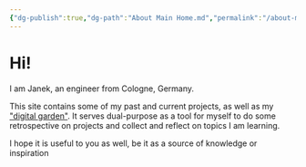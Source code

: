 ```yaml
---
{"dg-publish":true,"dg-path":"About Main Home.md","permalink":"/about-main-home/","title":"janek.ing - Home","hide":true,"tags":["gardenEntry"],"dgShowFileTree":"false","dgShowToc":"false","created":"2025-04-29T18:53:03.981+02:00","updated":"2025-04-29T21:00:25.619+02:00"}
---
```


# Hi!
I am Janek, an engineer from Cologne, Germany.

This site contains some of my past and current projects, as well as my ["digital garden"](https://maggieappleton.com/garden-history/). It serves dual-purpose as a tool for myself to do some retrospective on projects and collect and reflect on topics I am learning.

I hope it is useful to you as well, be it as a source of knowledge or inspiration

